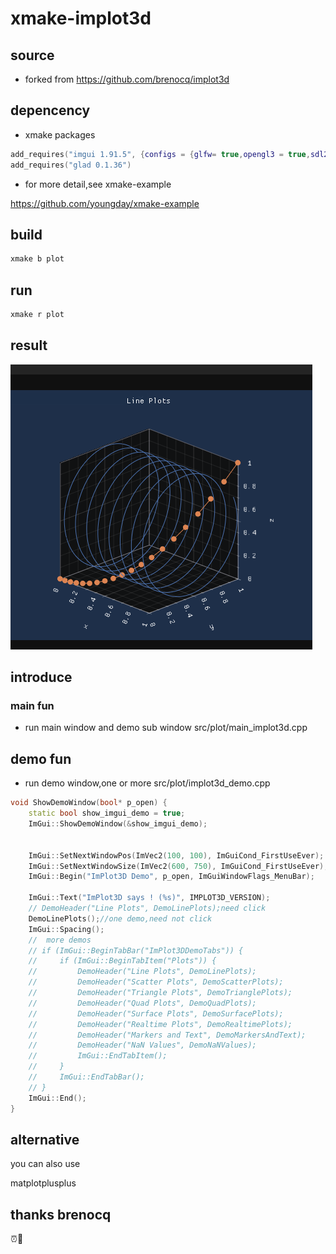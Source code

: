 # xmake-implot3d

## source
- forked from
https://github.com/brenocq/implot3d

## depencency
- xmake packages
```lua
add_requires("imgui 1.91.5", {configs = {glfw= true,opengl3 = true,sdl2 = true}})
add_requires("glad 0.1.36")
```
- for more detail,see xmake-example

https://github.com/youngday/xmake-example

## build

```bash
xmake b plot
```
## run

```bash
xmake r plot
```
## result

![](./result.png) 

## introduce

### main fun 
- run main window and demo sub window
src/plot/main_implot3d.cpp 

## demo fun
- run demo window,one or more
src/plot/implot3d_demo.cpp
```c++
void ShowDemoWindow(bool* p_open) {
    static bool show_imgui_demo = true;
    ImGui::ShowDemoWindow(&show_imgui_demo);


    ImGui::SetNextWindowPos(ImVec2(100, 100), ImGuiCond_FirstUseEver);
    ImGui::SetNextWindowSize(ImVec2(600, 750), ImGuiCond_FirstUseEver);
    ImGui::Begin("ImPlot3D Demo", p_open, ImGuiWindowFlags_MenuBar);

    ImGui::Text("ImPlot3D says ! (%s)", IMPLOT3D_VERSION);
    // DemoHeader("Line Plots", DemoLinePlots);need click
    DemoLinePlots();//one demo,need not click
    ImGui::Spacing();
    //  more demos
    // if (ImGui::BeginTabBar("ImPlot3DDemoTabs")) {
    //     if (ImGui::BeginTabItem("Plots")) {
    //         DemoHeader("Line Plots", DemoLinePlots);
    //         DemoHeader("Scatter Plots", DemoScatterPlots);
    //         DemoHeader("Triangle Plots", DemoTrianglePlots);
    //         DemoHeader("Quad Plots", DemoQuadPlots);
    //         DemoHeader("Surface Plots", DemoSurfacePlots);
    //         DemoHeader("Realtime Plots", DemoRealtimePlots);
    //         DemoHeader("Markers and Text", DemoMarkersAndText);
    //         DemoHeader("NaN Values", DemoNaNValues);
    //         ImGui::EndTabItem();
    //     }
    //     ImGui::EndTabBar();
    // }
    ImGui::End();
}
```
## alternative
you can also use

matplotplusplus

## thanks brenocq

⏰🔑
